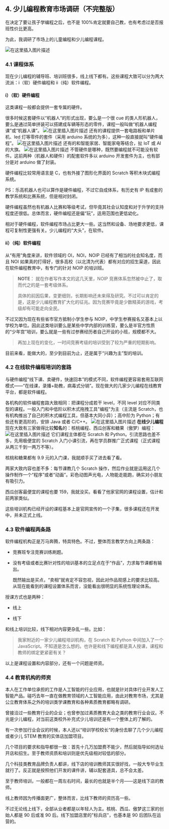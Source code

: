 ## 4. 少儿编程教育市场调研（不完整版）

在决定了要让孩子学编程之后，也不是 100%肯定就要自己教，也有考虑过是否报班性价比更高。

为此，我调研了市场上的儿童编程和少儿编程课程。

![在这里插入图片描述](https://images.gitbook.cn/a2c80b40-ca34-11e9-83d6-91697ab7a49b)

### 4.1 课程体系

现在少儿编程的辅导班、培训班很多，线上线下都有。这些课程大致可以分为两大流派：i（软）硬件编程和 ii（纯）软件编程。

#### i）（软）硬件编程

这类课程一般都会提供一套专属的硬件。

很多时候这套硬件以“机器人”的形式出现，要么是一个很 cue 的类人形机器人，要么是通过简单拼装可以搭建成车辆等形态的零件，课程一般叫做“机器人编程课”或“机器人课”。
![在这里插入图片描述](https://images.gitbook.cn/a13f7a00-ca35-11e9-90a2-d385a89888cf)
还有的课程提供一套电路板和单片机、led 灯等零件的套件（采用 arduino 系统的为多），这种一般直接就叫“硬件编程”。
![在这里插入图片描述](https://images.gitbook.cn/daa64d00-ca35-11e9-ae84-fb4b1155b7a9)
还有的和智能家居、智能家电等结合，扯 IoT 或 AI 的大旗。
![在这里插入图片描述](https://images.gitbook.cn/e0be8310-ca35-11e9-83d6-91697ab7a49b)
不管硬件是哪种，既然要编程就不可能没有软件。这前两种（机器人和硬件）的配套软件多以 arduino 开发套件为主，也有部分是对 arduino 做了封装。

硬件编程比较常用语言是 C，也有外接了图形化界面的 Scratch 等积木块式编程系统。

PS：乐高机器人也可以算作是硬件编程，不过它自成体系，有历史有 IP 有成套的教学系统和比赛系统，但是相对封闭。

硬件编程虽然也有机器人比赛和等级考试，但毕竟其社会认知度和对于升学的支持程度还很低。总体而言，硬件编程还是偏“玩”，适用范围也更低幼化。

相对于硬件编程，软件编程市场占比更大一些。这当然和设备、场地要求更低，课程可复制性更强有关。少儿编程的“大头”，在软件。

#### ii）（纯）软件编程

从“有用”角度来讲，软件领域的 OI，NOI，NOIP 已经有了相当的社会知名度，而且 NOI 如果真的打得好，很多高校（以北清为代表）都有对应的招生渠道，因此在软件编程教育中，有专门的针对 NOIP 的培训班。

>**NOTE**： 就在作者写作本文的这几天里，NOIP 竞赛体系忽然被中止了，取而代之的是一套考级体系。
> 
> 具体的前因后果，变更细则，长期影响还未来得及研究。不过可以肯定的是，这是少儿编程教育扩大化的征兆。因为竞赛毕竟是少数精英的游戏，考级却有可能走向全民。

不过又因为现在有些省市官方抵制小学生参与 NOIP，中学生参赛报名又基本上以学校为单位。因此这类培训要么是某些中学内部的训练营，要么是半官方性质的“少年宫”培训，要么就是一些有过参赛经历者自己开设的小班，规模都不大。

>再加上现在的变化，一时间竞赛考级的培训受到了较为严重的短期影响。

目前来看，能做大的，至少到目前为止，还是属于“兴趣为主”型的培训。

### 4.2 在线软件编程培训的套路

与硬件编程“线下课、卖硬件，快速回本”的模式不同，软件编程更容易套用互联网模式——“在线课，录播+助教，病毒式分销”。现在做大的几家少儿编程在线教育平台，都是软件编程。

各机构的软件编程套路大致相同：把课程分成若干 level，不同 level 对应不同类型的课程。一般入门和中低阶以积木式拖拽工具"编程"为主（主流是 Scratch，也有机构推出了自己的积木式编程工具，但基本大同小异）；高中阶为 Python；有些还有更高阶的，安排 Java 或者 C/C++。
![在这里插入图片描述](https://images.gitbook.cn/80cbccd0-ca38-11e9-90a2-d385a89888cf)
**在线少儿编程**现在大致有三家做得比较**知名**的：核桃编程、西瓜创客和糖果（傲梦）编程：
![在这里插入图片描述](https://images.gitbook.cn/2bc52dc0-ca39-11e9-90a2-d385a89888cf)
它们课程主体都在 Scratch 和 Python。引流思路也差不多，先用极便宜的 Scratch 入门小课引流，再在学员群推广正式课程（正式课程从两三千到一两万不等）。

核桃和糖果都有 9.9 元的入门课，我就顺手买了进去看了看。

两家大致内容也差不多：每节课教几个 Scratch 操作，然后作业就是运用这几个操作制作一个“程序”或者“动画”。彩色动图声光电，人物能走能跑，确实对小朋友有吸引力。

西瓜创客最便宜的课程也要 159，我就没买。看看了他家官网的课程设置，估计和前两家类似。

这些培训机构已经开设的课程基本上是官网宣传的一个子集，很多课程还在开发中，并未正式上线。

### 4.3 软件编程两条路

软件编程机构正是万马奔腾，特具特色。不过，整体而言教学方向上两条路：

- 竞赛班专注竞赛训练刷题。

- 没有考级或者比赛针对性的培训基本的立足点在于“作品”，力求每节课都有输出。

	既然输出是买点，“卖相”就肯定不容忽视，因此对作品观感上的要求比较高。从现在能看到的课程设置体系而言，没能看出很明显的系统性理论体系。

授课方式也是两种：

- 线上

- 线下

和线上培训比较，线下相对内容更杂乱一些。比如：

>我家附近的一家少儿编程培训机构，在 Scratch 和 Python 中间加入了一个 JavaScript。不知道是怎么想的。也许是和线下编程都是真人授课，课程和教师的绑定更紧密有关？

以上是课程设置和内容部分，还有一个问题是师资。

### 4.4 教育机构的师资

本人在工作单位承担的工作是人工智能的行业应用，也就是针对具体行业开发人工智能产品。碰巧去年一直在做教育领域的人工智能应用，由此对教育市场，尤其是公立教育体系之外的培训类学课教育和各种素质教育都略有调研。

曾接洽过一些教育行业的企业；也曾参加过素质教育大会之类的教育行业会议。不光是少儿编程，对当前这类校外补充式少儿培训还是有一个整体上的了解的。

有一次参加行业会议的时候，本人还以“培训学校校长“的身份去聊了几个少儿编程或者少儿 STEM 教育的实体店加盟项目。

几个项目的要求和指导都很一致：首先十几万加盟费不能少，然后就指导如何选址开店和招生。至于教师资质和培训则是优先级相对较低的部分。

几个科技类教育品牌负责人都讲，线下店的培训教师其实很好找，一般大专毕业生就行了。反正就是按照他们开发的课件讲，辅以配套道具，总不会太差。

至于教师培训，一般都在一周左右时间，最长的也就是半个月——这是线下店的教师。

线上教师因为传播面更广，整体而言，比线下教师的资历高一些。

不过无论线上线下，全部从业者都是以年轻人为主。核桃、西瓜、傲梦这三家的创始人都是 90 后或准 90 后。线下加盟店里的"标兵店"，也基本是 90 后团队在运营的。
